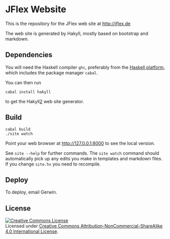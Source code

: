 # JFlex Website

This is the repository for the JFlex web site at http://jflex.de

The web site is generated by Hakyll, mostly based on bootstrap and markdown.


## Dependencies

You will need the Haskell compiler `ghc`, preferably from the [Haskell
platform][1], which includes the package manager `cabal`.

You can then run

    cabal install hakyll

to get the Hakyll[2] web site generator. 


## Build

    cabal build
    ./site watch

Point your web browser at http://127.0.0.1:8000 to see the local version.

See `site --help` for further commands. The `site watch` command should
automatically pick up any edits you make in templates and markdown files. If
you change `site.hs` you need to recompile.


## Deploy

To deploy, email Gerwin. 


## License

<a rel="license" href="http://creativecommons.org/licenses/by-nc-sa/4.0/"><img alt="Creative Commons License" style="border-width:0" src="https://i.creativecommons.org/l/by-nc-sa/4.0/88x31.png" /></a><br />Licensed under <a rel="license" href="http://creativecommons.org/licenses/by-nc-sa/4.0/">Creative Commons Attribution-NonCommercial-ShareAlike 4.0 International License</a>.


[1]: https://www.haskell.org/platform/
[2]: http://jaspervdj.be/hakyll/
